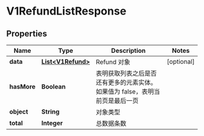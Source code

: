 
# V1RefundListResponse

## Properties
Name | Type | Description | Notes
------------ | ------------- | ------------- | -------------
**data** | [**List&lt;V1Refund&gt;**](V1Refund.md) | Refund 对象 |  [optional]
**hasMore** | **Boolean** | 表明获取列表之后是否还有更多的元素实体。如果值为 false，表明当前页是最后一页 | 
**object** | **String** | 对象类型 | 
**total** | **Integer** | 总数据条数 | 



